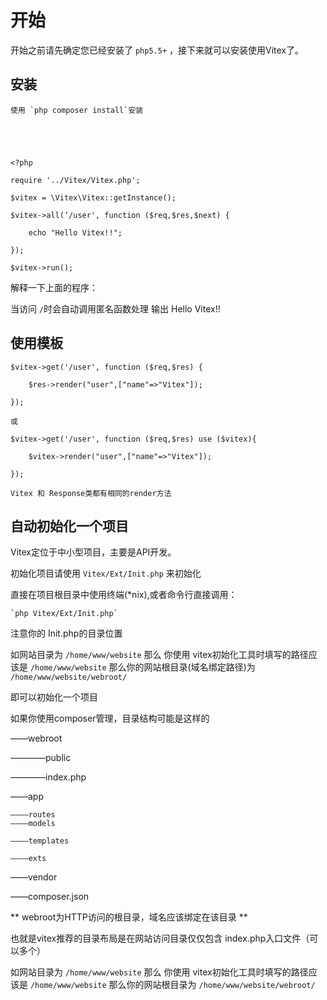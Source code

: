 # 开始

开始之前请先确定您已经安装了 `php5.5+` ，接下来就可以安装使用Vitex了。

## 安装

	使用 `php composer install`安装  

	

	

	<?php

	require '../Vitex/Vitex.php';

	$vitex = \Vitex\Vitex::getInstance();

	$vitex->all(‘/user', function ($req,$res,$next) {

		echo "Hello Vitex!!";

	});

	$vitex->run();

	

解释一下上面的程序：

当访问 `/`时会自动调用匿名函数处理 输出 Hello Vitex!!

## 使用模板

	$vitex->get('/user', function ($req,$res) {

		$res->render("user",["name"=>"Vitex"]);

	});

	或  

	$vitex->get('/user', function ($req,$res) use ($vitex){

		$vitex->render("user",["name"=>"Vitex"]);

	});

	Vitex 和 Response类都有相同的render方法

## 自动初始化一个项目

Vitex定位于中小型项目，主要是API开发。

初始化项目请使用 `Vitex/Ext/Init.php` 来初始化

直接在项目根目录中使用终端(*nix),或者命令行直接调用：

	`php Vitex/Ext/Init.php`  

注意你的 Init.php的目录位置

如网站目录为  `/home/www/website`  那么 你使用 vitex初始化工具时填写的路径应该是  `/home/www/website`  那么你的网站根目录(域名绑定路径)为  `/home/www/website/webroot/`

即可以初始化一个项目

如果你使用composer管理，目录结构可能是这样的



  ——webroot

  ————public

  ————index.php

  ——app  

``` 
————routes  
————models  
```

	————templates

	————exts  

  ——vendor  

  ——composer.json  

** webroot为HTTP访问的根目录，域名应该绑定在该目录 **  

也就是vitex推荐的目录布局是在网站访问目录仅仅包含 index.php入口文件（可以多个）

如网站目录为  `/home/www/website`  那么 你使用 vitex初始化工具时填写的路径应该是  `/home/www/website`  那么你的网站根目录为  `/home/www/website/webroot/`